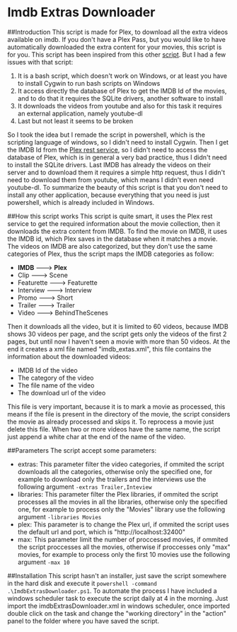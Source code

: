 # Imdb Extras Downloader

##Introduction
This script is made for Plex, to download all the extra videos available on imdb.
If you don't have a Plex Pass, but you would like to have automatically downloaded the extra content for your movies, this script is for you.
This script has been inspired from this other [script](https://forums.plex.tv/discussion/121599/auto-download-missing-trailers-from-idmb-for-all-movies-in-collection). But I had a few issues with that script:

1. It is a bash script, which doesn't work on Windows, or at least you have to install Cygwin to run bash scripts on Windows
2. It access directly the database of Plex to get the IMDB Id of the movies, and to do that it requires the SQLite drivers, another software to install
3. It downloads the videos from youtube and also for this task it requires an external application, namely youtube-dl
4. Last but not least it seems to be broken

So I took the idea but I remade the script in powershell, which is the scripting language of windows, so I didn't need to install Cygwin.
Then I get the IMDB Id from the [Plex rest service](https://support.plex.tv/hc/en-us/articles/201638786-Plex-Media-Server-URL-Commands), so I didn't need to access the database of Plex, which is in general a very bad practice, thus I didn't need to install the SQLite drivers.
Last IMDB has already the videos on their server and to download them it requires a simple http request, thus I didn't need to download them from youtube, which means I didn't even need youtube-dl.
To summarize the beauty of this script is that you don't need to install any other application, because everything that you need is just powershell, which is already included in Windows.

##How this script works
This script is quite smart, it uses the Plex rest service to get the required information about the movie collection, then it downloads the extra content from IMDB.
To find the movie on IMDB, it uses the IMDB id, which Plex saves in the database when it matches a movie. The videos on IMDB are also categorized, but they don't use the same categories of Plex, thus the script maps the IMDB categories as follow:
* **IMDB** --->  **Plex**
* Clip ---> Scene
* Featurette ---> Featurette
* Interview ---> Interview
* Promo ---> Short
* Trailer ---> Trailer
* Video ---> BehindTheScenes

Then it downloads all the video, but it is limited to 60 videos, because IMDB shows 30 videos per page, and the script gets only the videos of the first 2 pages, but until now I haven't seen a movie with more than 50 videos.
At the end it creates a xml file named "imdb_extas.xml", this file contains the information about the downloaded videos:
* IMDB Id of the video
* The category of the video
* The file name of the video
* The download url of the video

This file is very important, because it is to mark a movie as processed, this means if the file is present in the directory of the movie, the script considers the movie as already processed and skips it. To reprocess a movie just delete this file.
When two or more videos have the same name, the script just append a white char at the end of the name of the video.

##Parameters
The script accept some parameters:
* extras: This parameter filter the video categories, if ommited the script downloads all the categories, otherwise only the specified one, for example to download only the trailers and the interviews use the following argument ```-extras Trailer,Inteview```
* libraries: This parameter filter the Plex libraries, if ommited the script processes all the movies in all the libraries, otherwise only the specified one, for example to process only the "Movies" library use the following argument ```-libraries Movies```
* plex: This parameter is to change the Plex url, if ommited the script uses the default url and port, which is "http://localhost:32400"
* max: This parameter limit the number of proccessed movies, if ommited the script proccesses all the movies, otherwise if proccesses only "max" movies, for example to process only the first 10 movies use the following argument ```-max 10```

##Installation
This script hasn't an installer, just save the script somewhere in the hard disk and execute it ```powershell -command .\ImdbExtrasDownloader.ps1```.
To automate the process I have included a windows scheduler task to execute the script daily at 4 in the morning. Just import the imdbExtrasDownloader.xml in windows scheduler, once imported double click on the task and change the "working directory" in the "action" panel to the folder where you have saved the script.
